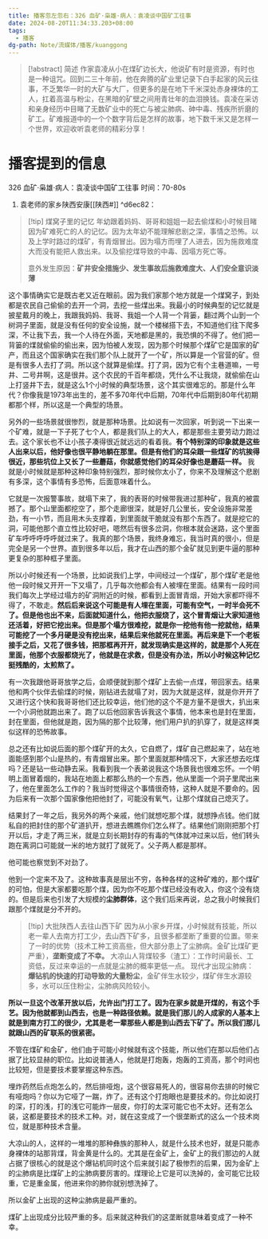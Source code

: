 ```yaml
---
title: 播客忽左忽右：326 血矿·枭雄·病人：袁凌谈中国矿工往事
date: 2024-08-20T11:34:33.203+08:00
tags:
  - 播客
dg-path: Note/流媒体/播客/kuanggong
---
```


> [!abstract] 简述
> 作家袁凌从小在煤矿边长大，他说矿有时是资源，有时也是一种诅咒。回到二三十年前，他在奔腾的矿业里记录下白手起家的风云往事，不乏繁华一时的大矿与大厂，但更多的是在地下千米深处赤身裸体的工人，扛着高温与粉尘，在黑暗的矿壁之间用青壮年的血泪换钱。袁凌在采访和亲身经历中目睹了无数矿业中的死亡与被尘肺病、砷中毒、残疾所折磨的矿工。矿难报道中的一个个数字背后是怎样的故事，地下数千米又是怎样一个世界，欢迎收听袁老师的精彩分享！
# 播客提到的信息

326 血矿·枭雄·病人：袁凌谈中国矿工往事
时间：70-80s


1.  袁老师的家乡陕西安康[[陕西#]] ^d6ec82：

> [!tip] 煤窝子里的记忆
> 年幼跟着妈妈、哥哥和姐姐一起去偷煤和小时候目睹因为矿难死亡的人的记忆。因为太年幼不能理解悲剧之深，事情之恐怖。以及上学时路过的煤矿，有青烟冒出。因为塌方而埋了人进去，因为施救难度大而没有能把人救出来。以及偷挖煤导致的中毒、因塌方死亡等。
> 
> 意外发生原因：**矿井安全措施少、发生事故后施救难度大、人们安全意识淡薄**

这个事情确实它是既古老又近在眼前。因为我们家那个地方就是一个煤窝子，到处都是农民自己偷偷的去开一个洞，去挖一些煤出来。我最小的时候典型的记忆就是披星戴月的晚上，我跟我妈妈、我哥、我姐一个人背一个背篓，翻过两个山到一个树洞子里面，就是没有任何的安全设施，就一个楼梯搭下去，不知道他们往下爬多深，不让我下去，我一个人待在外面，天地都是黑的，我恐惧的不得了。他们把一背篓的煤就偷偷的偷出来，因为怕被人发现，因为那个时候那个煤矿它是国家的矿产，而且这个国家确实在我们那个队上就开了一个矿，所以算是一个官营的矿。但是有很多人去打了洞。所以这个就算是偷煤。打了洞，因为它有个主巷道嘛，一号井、二号井啊，这是很井。这个农民的千百年都烧，凭什么不让我烧，就偷偷在山上打竖井下去，就是这么1个小时候的典型场景，这个其实很难忘的。那是什么年代？你像我是1973年出生的，差不多70年代中后期，70年代中后期到80年代初期都那个样，所以这是一个典型的场景。


另外的一些场景就很惨烈，就是那种场景。比如说有一次回家，听到说一下出来一个矿难，就是一下子死了七个人，都是我们队上的大人，都是那些主要劳动力跑过去。这个家长也不让小孩子凑得很近就远远的看着我。**有个特别深的印象就是这些人出来以后，他好像也很平静地躺在那里。但是有他们的耳朵跟一些煤矿的坑挨得很近，那些坑位上又长了一些蘑菇，你就感觉他们的耳朵好像也是蘑菇一样。** 我就是小时候就是那种这种印象特别强烈，那时候你太小了，你来不及理解这个悲剧有多深，这个事情有多恐怖，后面意味着什么。

它就是一次报警事故，就塌下来了，我的表哥的时候带我进过那种矿，我真的被震撼了。那个山里面都挖空了，那个走廊很深，就是好几公里长，安全设施非常差劲，有一小节，而且用木头支撑着，到里面就干脆就没有那个东西了。就是挖它的洞，可能他那个直立性比较好吧，嗯然后有很多岔洞，你根本就会迷路，这个里面矿车呼呼呼呼呼就过来了。我真的那个场景，我终身难忘，我当时真的很小，但是完全是另一个世界。直到很多年以后，我才在山西的那个金矿就见到更牛逼的那种更复杂的那种框子里面。

所以小时候还有一个场景，比如说我们上学，中间经过一个煤矿，那个煤矿老是他他一段时候又开开一下又塌了，几乎每次他都会有人被埋在里面。结果有一段时间我们每次上学经过塌方的矿洞附近的时候，都看到上面冒青烟，开始大家都吓得不得了，不敢走。**然后后来说这个可能是有人埋在里面，可能有空气，一时半会死不了。但是他也出不来，后面就知道什么，他把衣服烧了，这个冒青烟让大家知道他还活着，好把它挖出来。但是那个塌方很难挖，就是你一挖他有他一挖就他，结果可能挖了一个多月硬是没有挖出来，结果后来他就死在里面。再后来是下一个老板接手之后，又花了很多钱，把那框再开开，就发现确实是这样的，就是那个人死在里面，他那个衣服都烧光了，他就是在求救，但是没有办法，所以小时候这种记忆挺残酷的，太煎熬了。**

  
有一次我跟他哥哥放学之后，会顺便就到那个煤矿上去偷一点煤，带回家去。结果他和两个伙伴去偷煤的时候，刚钻进去就塌了对，因为大就是这样，就是你开开了又进行这个快和我哥哥他们还比较幸运，他们他的这个不是方量不是很大，扒出来一个小洞他就跑出来了。跑了以后他回家告诉我这个事情，他本来也是封在里面，封在里面，但他就是跑，因为隔的那个比较薄，他们用户扒的扒穿了，就是这样类似这样的恐怖故事。

总之还有比如说后面的那个煤矿开的太久，它自燃了，煤矿自己燃起来了，站在地面能感到那个山是热的，有青烟冒出来。那个里面就那种情况下，大家还想去吃煤吗？还是钻一些动静去采。我看到我一个表弟说我这个场景我也很难忘怀。一个明明上面冒着烟的，我站在地面上都那么热的一个东西，他从里面一个洞子里爬出来了，他在里面怎么工作的？我当时觉得这个事情很奇特，这种人就是不要命的。因为后来有一次那个国家像他把他封了，可能没有氧气，让那个煤就自己熄灭了。


结果封了一年之后，我另外的两个亲戚，他们就想吃那个煤，就想挣点钱。他们就私自的把封住的那个矿道扒开，想进去瞧瞧你们怎么样了。结果他们刚刚把那个打开以后，才走了两三米，就是立刻长期封存的有毒的气体就冲过来以后，他们转头跑在离洞口可能就一米的地方就打了就死了。父子两人都是那样。

他可能也察觉到不对劲了。

他到一个定来不及了。这种故事真是层出不穷，各种各样的这种矿难的，那个煤矿的可怕，但是大家都要吃那个煤，因为你不吃那个煤已经没有收入，你这个没有烧的。但是后来也引发了大规模的**尘肺群体**，这个我们后来再说，总之我小时候我们跟那个煤就是分不开的。

> [!tip] 大批陕西人去往山西下矿
> 因为从小家乡开煤，小时候就有技能，所以老一辈人去南方打工少，去山西下矿多，且很多都垄断了重要的位置。带来了一时的优势（技术工种工资高些，但大部分患上了尘肺病。金矿比煤矿更严重），**垄断变成了不幸。**
> 大凉山人背煤较多（渣工）：工作时间最长、工资低，反过来幸运的一点就是尘肺的概率更低一点。
> 现代才出现尘肺病：**爆钻机的快速的打动导致的大量粉尘**，金矿伴生水较少，煤矿伴生水源较多，水可以压住粉尘，尘肺病风险较小。
>

 **所以一旦这个改革开放以后，允许出门打工了。因为在家乡就是开煤的，有这个手艺。因为他就都到山西去，也是一种路径依赖。就是我们那儿的人成家的人基本上就是到南方打工的很少，尤其是老一辈那些人都是到山西去下矿了。所以我们那儿就跟山西的矿联系的很紧密。**

不管在煤矿和金矿，他们由于可能小时候就有这个技能，所以他们在那以后他们占据了比较显赫的职位。比如说普通人，他就是打炮轰，炮轰的工资高，那个时间也比较短，但是要技术要掌握这种东西。


埋炸药然后点炮怎么的，然后排哑炮，这个很容易死人的，很容易你去排的时候它有哑炮吗？你以为它哑了一踹，炸了。还有这个打炮眼也是要技术的。你比如说打的深，打的浅，打的浅它可能炸一层皮，你打的太深可能它也不太好。还有怎么装，这都是要技术的技术工种。对，就在这变成了一个很垄断式的这么一个技术岗位，就是那种技术含量。

大凉山的人，这样的一堆堆的那种彝族的那种人，就是什么技术也好，就是只能赤身裸体的站那背煤，背金黄是什么的。尤其是在金矿上，金矿上的我们那边的人就占据了很核心的就是这个爆钻机同时这个后来就引起了极惨烈的后果，因为金矿上的尘肺病是比煤矿上的尘肺病要厉害的。煤理论上它是可以洗掉的，金可能它比较重，它是重金属，他进来你的肺你就别想洗掉了。

所以金矿上出现的这种尘肺病是最严重的。

煤矿上出现成分比较严重的多。后来就这种我们的这垄断就意味着变成了一种不幸。
